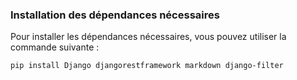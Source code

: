 ### Installation des dépendances nécessaires 

Pour installer les dépendances nécessaires, vous pouvez utiliser la commande suivante :

```bash
pip install Django djangorestframework markdown django-filter
```